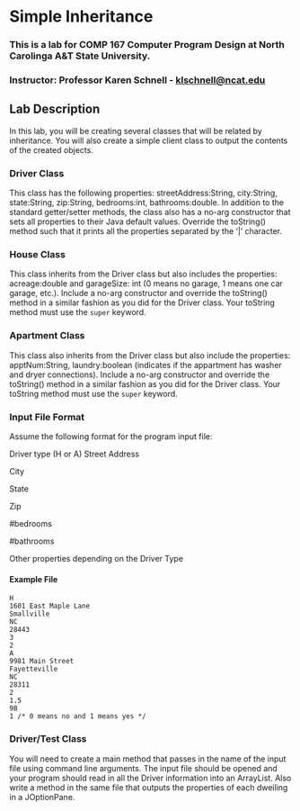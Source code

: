 # Simple Inheritance

### This is a lab for COMP 167 Computer Program Design at North Carolinga A&T State University.

### Instructor: Professor Karen Schnell - klschnell@ncat.edu

## Lab Description
In this lab, you will be creating several classes that will be related by inheritance. You will also create a simple client class to output the contents of the created objects.

### Driver Class 
This class has the following properties: streetAddress:String, city:String, state:String, zip:String, bedrooms:int, bathrooms:double. In addition to the standard getter/setter methods, the class also has a no-arg constructor that sets all properties to their Java default values. Override the toString() method such that it prints all the properties separated by the ‘|’ character.

### House Class
This class inherits from the Driver class but also includes the properties: acreage:double and garageSize: int (0 means no garage, 1 means one car garage, etc.). Include a no-arg constructor and override the toString() method in a similar fashion as you did for the Driver class. Your toString method must use the `super` keyword.

### Apartment Class
This class also inherits from the Driver class but also include the properties: apptNum:String, laundry:boolean (indicates if the appartment has washer and dryer connections). Include a no-arg constructor and override the toString() method in a similar fashion as you did for the Driver class. Your toString method must use the `super` keyword.

### Input File Format


Assume the following format for the program input file:

Driver type (H or A) Street Address

City

State

Zip

#bedrooms

#bathrooms

Other properties depending on the Driver Type

#### Example File
```
H
1601 East Maple Lane
Smallville
NC
28443
3
2
A
9981 Main Street
Fayetteville
NC
28311
2
1.5
9B
1 /* 0 means no and 1 means yes */
```

### Driver/Test Class
You will need to create a main method that passes in the name of the input file using command line arguments. The input file should be opened and your program should read in all the Driver information into an ArrayList<Driver>. Also write a method in the same file that outputs the properties of each dweiling in a JOptionPane.
  
